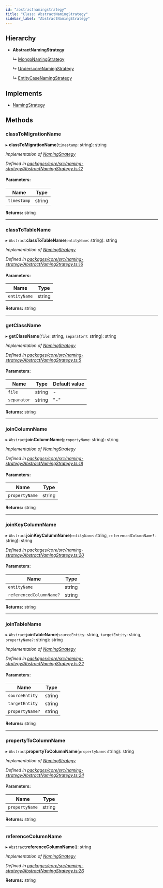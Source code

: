 ```yaml
---
id: "abstractnamingstrategy"
title: "Class: AbstractNamingStrategy"
sidebar_label: "AbstractNamingStrategy"
---
```


## Hierarchy

* **AbstractNamingStrategy**

  ↳ [MongoNamingStrategy](mongonamingstrategy.md)

  ↳ [UnderscoreNamingStrategy](underscorenamingstrategy.md)

  ↳ [EntityCaseNamingStrategy](entitycasenamingstrategy.md)

## Implements

* [NamingStrategy](../interfaces/namingstrategy.md)

## Methods

### classToMigrationName

▸ **classToMigrationName**(`timestamp`: string): string

*Implementation of [NamingStrategy](../interfaces/namingstrategy.md)*

*Defined in [packages/core/src/naming-strategy/AbstractNamingStrategy.ts:12](https://github.com/mikro-orm/mikro-orm/blob/d945b8a11/packages/core/src/naming-strategy/AbstractNamingStrategy.ts#L12)*

#### Parameters:

Name | Type |
------ | ------ |
`timestamp` | string |

**Returns:** string

___

### classToTableName

▸ `Abstract`**classToTableName**(`entityName`: string): string

*Implementation of [NamingStrategy](../interfaces/namingstrategy.md)*

*Defined in [packages/core/src/naming-strategy/AbstractNamingStrategy.ts:16](https://github.com/mikro-orm/mikro-orm/blob/d945b8a11/packages/core/src/naming-strategy/AbstractNamingStrategy.ts#L16)*

#### Parameters:

Name | Type |
------ | ------ |
`entityName` | string |

**Returns:** string

___

### getClassName

▸ **getClassName**(`file`: string, `separator?`: string): string

*Implementation of [NamingStrategy](../interfaces/namingstrategy.md)*

*Defined in [packages/core/src/naming-strategy/AbstractNamingStrategy.ts:5](https://github.com/mikro-orm/mikro-orm/blob/d945b8a11/packages/core/src/naming-strategy/AbstractNamingStrategy.ts#L5)*

#### Parameters:

Name | Type | Default value |
------ | ------ | ------ |
`file` | string | - |
`separator` | string | "-" |

**Returns:** string

___

### joinColumnName

▸ `Abstract`**joinColumnName**(`propertyName`: string): string

*Implementation of [NamingStrategy](../interfaces/namingstrategy.md)*

*Defined in [packages/core/src/naming-strategy/AbstractNamingStrategy.ts:18](https://github.com/mikro-orm/mikro-orm/blob/d945b8a11/packages/core/src/naming-strategy/AbstractNamingStrategy.ts#L18)*

#### Parameters:

Name | Type |
------ | ------ |
`propertyName` | string |

**Returns:** string

___

### joinKeyColumnName

▸ `Abstract`**joinKeyColumnName**(`entityName`: string, `referencedColumnName?`: string): string

*Defined in [packages/core/src/naming-strategy/AbstractNamingStrategy.ts:20](https://github.com/mikro-orm/mikro-orm/blob/d945b8a11/packages/core/src/naming-strategy/AbstractNamingStrategy.ts#L20)*

#### Parameters:

Name | Type |
------ | ------ |
`entityName` | string |
`referencedColumnName?` | string |

**Returns:** string

___

### joinTableName

▸ `Abstract`**joinTableName**(`sourceEntity`: string, `targetEntity`: string, `propertyName?`: string): string

*Implementation of [NamingStrategy](../interfaces/namingstrategy.md)*

*Defined in [packages/core/src/naming-strategy/AbstractNamingStrategy.ts:22](https://github.com/mikro-orm/mikro-orm/blob/d945b8a11/packages/core/src/naming-strategy/AbstractNamingStrategy.ts#L22)*

#### Parameters:

Name | Type |
------ | ------ |
`sourceEntity` | string |
`targetEntity` | string |
`propertyName?` | string |

**Returns:** string

___

### propertyToColumnName

▸ `Abstract`**propertyToColumnName**(`propertyName`: string): string

*Implementation of [NamingStrategy](../interfaces/namingstrategy.md)*

*Defined in [packages/core/src/naming-strategy/AbstractNamingStrategy.ts:24](https://github.com/mikro-orm/mikro-orm/blob/d945b8a11/packages/core/src/naming-strategy/AbstractNamingStrategy.ts#L24)*

#### Parameters:

Name | Type |
------ | ------ |
`propertyName` | string |

**Returns:** string

___

### referenceColumnName

▸ `Abstract`**referenceColumnName**(): string

*Implementation of [NamingStrategy](../interfaces/namingstrategy.md)*

*Defined in [packages/core/src/naming-strategy/AbstractNamingStrategy.ts:26](https://github.com/mikro-orm/mikro-orm/blob/d945b8a11/packages/core/src/naming-strategy/AbstractNamingStrategy.ts#L26)*

**Returns:** string
